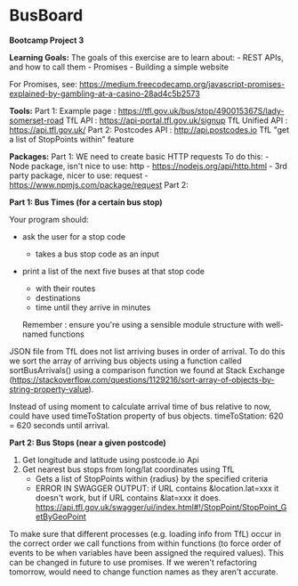 # BusBoard
**Bootcamp Project 3**

**Learning Goals:**
    The goals of this exercise are to learn about:
     - REST APIs, and how to call them
     - Promises
     - Building a simple website

For Promises, see: https://medium.freecodecamp.org/javascript-promises-explained-by-gambling-at-a-casino-28ad4c5b2573

**Tools:**
    Part 1:
        Example page : https://tfl.gov.uk/bus/stop/490015367S/lady-somerset-road
        TfL API : https://api-portal.tfl.gov.uk/signup
        TfL Unified API : https://api.tfl.gov.uk/
    Part 2:
        Postcodes API : http://api.postcodes.io
        TfL "get a list of StopPoints within" feature

**Packages:**
    Part 1:
        WE need to create basic HTTP requests
        To do this:
          - Node package, isn't nice to use: http - https://nodejs.org/api/http.html
          - 3rd party package, nicer to use: request - https://www.npmjs.com/package/request
    Part 2:



**Part 1: Bus Times (for a certain bus stop)**

Your program should:
  - ask the user for a stop code
      - takes a bus stop code as an input
  - print a list of the next five buses at that stop code
      - with their routes
      - destinations
      - time until they arrive in minutes

    Remember : ensure you're using a sensible module structure with well-named functions


JSON file from TfL does not list arriving buses in order of arrival. To do this we sort the array of arriving bus objects using a function called sortBusArrivals() using a comparison function we found at Stack Exchange (https://stackoverflow.com/questions/1129216/sort-array-of-objects-by-string-property-value).

Instead of using moment to calculate arrival time of bus relative to now, could have used timeToStation property of bus objects. timeToStation: 620 = 620 seconds until arrival.

**Part 2: Bus Stops (near a given postcode)**

1) Get longitude and latitude using postcode.io Api
2) Get nearest bus stops from long/lat coordinates using TfL
    - Gets a list of StopPoints within {radius} by the specified criteria
    - ERROR IN SWAGGER OUTPUT: if URL contains &location.lat=xxx it doesn't work, but if URL contains &lat=xxx it does.
      https://api.tfl.gov.uk/swagger/ui/index.html#!/StopPoint/StopPoint_GetByGeoPoint


To make sure that different processes (e.g. loading info from TfL) occur in the correct order we call functions from within functions (to force order of events to be when variables have been assigned the required values). This can be changed in future to use promises. If we weren't refactoring tomorrow, would need to change function names as they aren't accurate.
